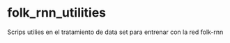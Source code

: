 # folk_rnn_utilities
Scrips utilies en el tratamiento de data set para entrenar con la red folk-rnn
